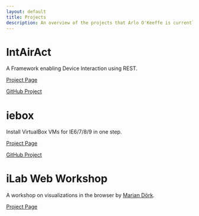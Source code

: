 ```yaml
---
layout: default
title: Projects
description: An overview of the projects that Arlo O'Keeffe is currently pursuing.
---
```

# IntAirAct

A Framework enabling Device Interaction using REST.

[Project Page](intairact.html)

[GitHub Project](https://github.com/ase-lab/IntAirAct)

# iebox

Install VirtualBox VMs for IE6/7/8/9 in one step.

[Project Page](iebox.html)

[GitHub Project](https://github.com/ArloL/iebox)

# iLab Web Workshop

A workshop on visualizations in the browser by [Marian Dörk](http://mariandoerk.de/).

[Project Page](ilabwebworkshop)
